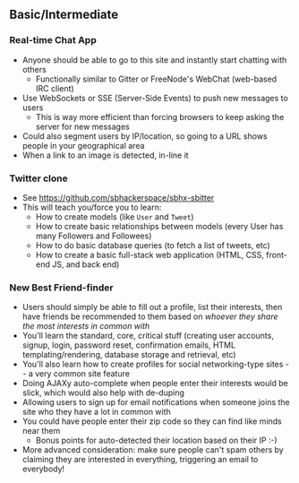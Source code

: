 ## Basic/Intermediate

### Real-time Chat App

* Anyone should be able to go to this site and instantly start chatting with others
    * Functionally similar to Gitter or FreeNode's WebChat (web-based IRC client)
* Use WebSockets or SSE (Server-Side Events) to push new messages to users
    * This is way more efficient than forcing browsers to keep asking the server for new messages
* Could also segment users by IP/location, so going to a URL shows people in your geographical area
* When a link to an image is detected, in-line it 


### Twitter clone

* See https://github.com/sbhackerspace/sbhx-sbitter
* This will teach you/force you to learn:
    * How to create models (like `User` and `Tweet`)
    * How to create basic relationships between models (every User has many Followers and Followees)
    * How to do basic database queries (to fetch a list of tweets, etc)
    * How to create a basic full-stack web application (HTML, CSS, front-end JS, and back end)


### New Best Friend-finder

* Users should simply be able to fill out a profile, list their interests, then have friends be recommended to them based on _whoever they share the most interests in common with_
* You'll learn the standard, core, critical stuff (creating user accounts, signup, login, password reset, confirmation emails, HTML templating/rendering, database storage and retrieval, etc)
* You'll also learn how to create profiles for social networking-type sites -- a very common site feature
* Doing AJAXy auto-complete when people enter their interests would be slick, which would also help with de-duping
* Allowing users to sign up for email notifications when someone joins the site who they have a lot in common with
* You could have people enter their zip code so they can find like minds near them
    * Bonus points for auto-detected their location based on their IP :-)
* More advanced consideration: make sure people can't spam others by claiming they are interested in everything, triggering an email to everybody!